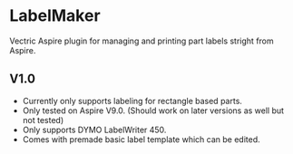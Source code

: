 # LabelMaker
Vectric Aspire plugin for managing and printing part labels stright from Aspire.

V1.0
-----
- Currently only supports labeling for rectangle based parts.
- Only tested on Aspire V9.0. (Should work on later versions as well but not tested)
- Only supports DYMO LabelWriter 450.
- Comes with premade basic label template which can be edited.
